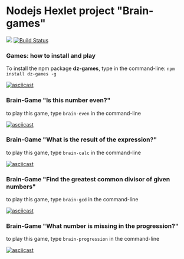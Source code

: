 # Nodejs Hexlet project "Brain-games"

<a href="https://codeclimate.com/github/dzavolskaya/project-lvl1-s454/maintainability"><img src="https://api.codeclimate.com/v1/badges/9fd761959a85855ba8f1/maintainability" /></a> [![Build Status](https://travis-ci.com/dzavolskaya/project-lvl1-s454.svg?branch=master)](https://travis-ci.com/dzavolskaya/project-lvl1-s454)

### Games: how to install and play

To install the npm package **dz-games**, type in the command-line:
`npm install dz-games -g`

[![asciicast](https://asciinema.org/a/pBAWIOOHjhli6EsNi7vkJRYdy.png)](https://asciinema.org/a/pBAWIOOHjhli6EsNi7vkJRYdy)

### Brain-Game "Is this number even?"

to play this game, type `brain-even` in the command-line

[![asciicast](https://asciinema.org/a/xHHsI4Oi6kvQSrgY0grjZlwX8.png)](https://asciinema.org/a/xHHsI4Oi6kvQSrgY0grjZlwX8)

### Brain-Game "What is the result of the expression?"

to play this game, type `brain-calc` in the command-line

[![asciicast](https://asciinema.org/a/gUcFWpBmmzMfOcBqZZ5qqzF4G.png)](https://asciinema.org/a/gUcFWpBmmzMfOcBqZZ5qqzF4G)

### Brain-Game "Find the greatest common divisor of given numbers"

to play this game, type `brain-gcd` in the command-line

[![asciicast](https://asciinema.org/a/taqjDSh9OQ2tjnwOythCVZhgf.png)](https://asciinema.org/a/taqjDSh9OQ2tjnwOythCVZhgf)

### Brain-Game "What number is missing in the progression?"

to play this game, type `brain-progression` in the command-line

[![asciicast](https://asciinema.org/a/DrTodgYRTTzwudnPvlEitZgGf.png)](https://asciinema.org/a/DrTodgYRTTzwudnPvlEitZgGf)
